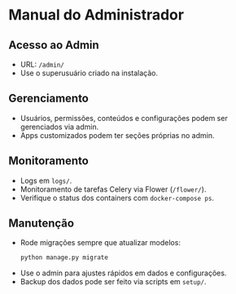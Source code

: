 # Manual do Administrador

## Acesso ao Admin
- URL: `/admin/`
- Use o superusuário criado na instalação.

## Gerenciamento
- Usuários, permissões, conteúdos e configurações podem ser gerenciados via admin.
- Apps customizados podem ter seções próprias no admin.

## Monitoramento
- Logs em `logs/`.
- Monitoramento de tarefas Celery via Flower (`/flower/`).
- Verifique o status dos containers com `docker-compose ps`.

## Manutenção
- Rode migrações sempre que atualizar modelos:
  ```bash
  python manage.py migrate
  ```
- Use o admin para ajustes rápidos em dados e configurações.
- Backup dos dados pode ser feito via scripts em `setup/`. 